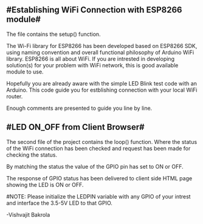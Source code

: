 #Establishing WiFi Connection with ESP8266 module#
----------------------------------------------------------------------------------------------------------------------------------------
The file contains the setup() function.

The Wi-Fi library for ESP8266 has been developed based on ESP8266 SDK, using naming convention and overall functional philosophy of Arduino WiFi library. ESP8266 is all about WiFi. If you are intrested in developing solution(s) for your problem with WiFi network, this is good available module to use.

Hopefully you are already aware with the simple LED Blink test code with an Arduino. This code guide you for estblishing connection with your local WiFi router. 

Enough comments are presented to guide you line by line.

#LED ON_OFF from Client Browser#
----------------------------------------------------------------------------------------------------------------------------------------
The second file of the project contains the loop() function. Where the status of the WiFi connection has been checked and request has been made for checking the status. 

By matching the status the value of the GPIO pin has set to ON or OFF.

The response of GPIO status has been delivered to client side HTML page showing the LED is ON or OFF.

#NOTE: Please initialize the LEDPIN variable with any GPIO of your intrest and interface the 3.5-5V LED to that GPIO.

-Vishvajit Bakrola
